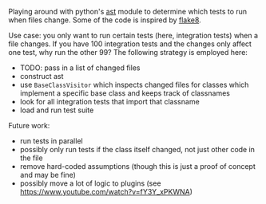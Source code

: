 Playing around with python's [ast](https://docs.python.org/3.8/library/ast.html) module to determine which tests to run when files change. Some of the code is inspired by [flake8](https://github.com/PyCQA/flake8).

Use case: you only want to run certain tests (here, integration tests) when a file changes. If you have 100 integration tests and the changes only affect one test, why run the other 99? The following strategy is employed here:
- TODO: pass in a list of changed files
- construct ast
- use `BaseClassVisitor` which inspects changed files for classes which implement a specific base class and keeps track of classnames
- look for all integration tests that import that classname
- load and run test suite

Future work:
- run tests in parallel
- possibly only run tests if the class itself changed, not just other code in the file
- remove hard-coded assumptions (though this is just a proof of concept and may be fine)
- possibly move a lot of logic to plugins (see https://www.youtube.com/watch?v=fY3Y_xPKWNA)
